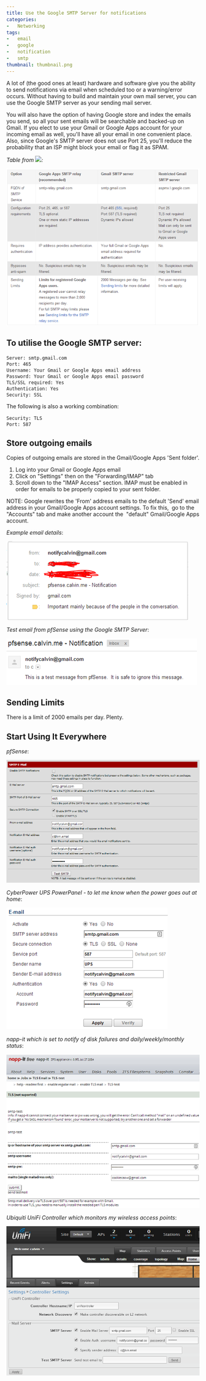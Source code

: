 ```yaml
---
title: Use the Google SMTP Server for notifications
categories:
-   Networking
tags:
-   email
-   google
-   notification
-   smtp
thumbnail: thumbnail.png
---
```


A lot of (the good ones at least) hardware and software give you the ability to send notifications via email when scheduled too or a warning/error occurs. Without having to build and maintain your own mail server, you can use the Google SMTP server as your sending mail server.

<!-- more -->

You will also have the option of having Google store and index the emails you send, so all your sent emails will be searchable and backed-up on Gmail. If you elect to use your Gmail or Google Apps account for your incoming email as well, you'll have all your email in one convenient place. Also, since Google's SMTP server does not use Port 25, you'll reduce the probability that an ISP might block your email or flag it as SPAM.

_Table from ![](https://support.google.com/a/answer/176600?hl=en):_

![google-smtp-table](capture2.png)

## To utilise the Google SMTP server:

```
Server: smtp.gmail.com
Port: 465
Username: Your Gmail or Google Apps email address
Password: Your Gmail or Google Apps email password
TLS/SSL required: Yes
Authentication: Yes
Security: SSL
```

The following is also a working combination:

```
Security: TLS
Port: 587
```

## Store outgoing emails

Copies of outgoing emails are stored in the Gmail/Google Apps 'Sent folder'.

1.  Log into your Gmail or Google Apps email
2.  Click on "Settings" then on the "Forwarding/IMAP" tab
3.  Scroll down to the "IMAP Access" section. IMAP must be enabled in order for emails to be properly copied to your sent folder.

NOTE: Google rewrites the 'From' address emails to the default 'Send' email address in your Gmail/Google Apps account settings. To fix this,  go to the "Accounts" tab and make another account the  "default" Gmail/Google Apps account.

_Example email details_:

![smtp-email](1.png)

_Test email from pfSense using the Google SMTP Server_:

![smtp-email-sent](23.png)

## Sending Limits
There is a limit of 2000 emails per day. Plenty.

## Start Using It Everywhere
_pfSense_:

![smtp-pfsense](37.png)

_CyberPower UPS PowerPanel - to let me know when the power goes out at home_:

![CyberPower UPS PowerPanel - to let me know when the power goes out at home](ups.png)

_napp-it which is set to notify of disk failures and daily/weekly/monthly status_:

![napp-it which is set to notify of disk failures and daily/weekly/monthly status](napp-it.png)

_Ubiquiti UniFi Controller which monitors my wireless access points_:

![Ubiquiti UniFi Controller which monitors my wireless access points](unifi.png)
